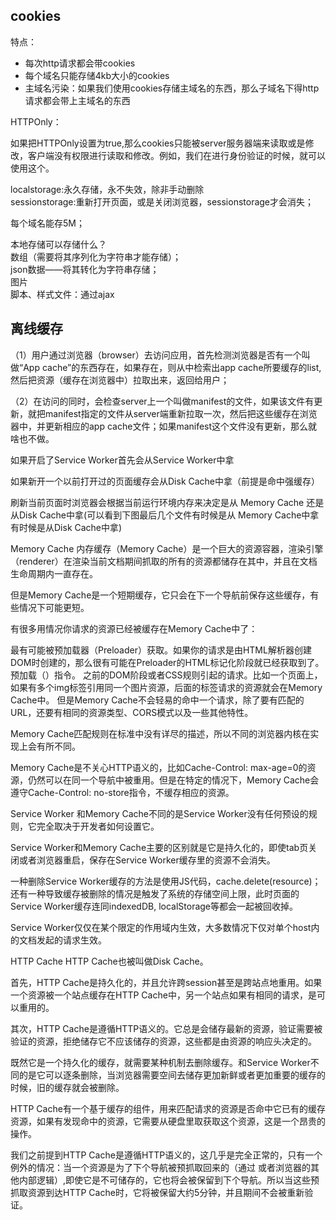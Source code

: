 ## cookies 

特点： 

* 每次http请求都会带cookies
* 每个域名只能存储4kb大小的cookies
* 主域名污染：如果我们使用cookies存储主域名的东西，那么子域名下得http请求都会带上主域名的东西  


HTTPOnly：

如果把HTTPOnly设置为true,那么cookies只能被server服务器端来读取或是修改，客户端没有权限进行读取和修改。例如，我们在进行身份验证的时候，就可以使用这个。


localstorage:永久存储，永不失效，除非手动删除  
sessionstorage:重新打开页面，或是关闭浏览器，sessionstorage才会消失；

每个域名能存5M；

本地存储可以存储什么？  
数组（需要将其序列化为字符串才能存储）；  
json数据——将其转化为字符串存储；  
图片     
脚本、样式文件：通过ajax

## 离线缓存
（1）用户通过浏览器（browser）去访问应用，首先检测浏览器是否有一个叫做“App cache”的东西存在，如果存在，则从中检索出app cache所要缓存的list,然后把资源（缓存在浏览器中）拉取出来，返回给用户；

（2）在访问的同时，会检查server上一个叫做manifest的文件，如果该文件有更新，就把manifest指定的文件从server端重新拉取一次，然后把这些缓存在浏览器中，并更新相应的app cache文件；如果manifest这个文件没有更新，那么就啥也不做。

如果开启了Service Worker首先会从Service Worker中拿  

如果新开一个以前打开过的页面缓存会从Disk Cache中拿（前提是命中强缓存）  

刷新当前页面时浏览器会根据当前运行环境内存来决定是从 Memory Cache 还是 从Disk Cache中拿(可以看到下图最后几个文件有时候是从 Memory Cache中拿有时候是从Disk Cache中拿)


Memory Cache
内存缓存（Memory Cache）是一个巨大的资源容器，渲染引擎（renderer）在渲染当前文档期间抓取的所有的资源都储存在其中，并且在文档生命周期内一直存在。

但是Memory Cache是一个短期缓存，它只会在下一个导航前保存这些缓存，有些情况下可能更短。

有很多用情况你请求的资源已经被缓存在Memory Cache中了：

最有可能被预加载器（Preloader）获取。如果你的请求是由HTML解析器创建DOM时创建的，那么很有可能在Preloader的HTML标记化阶段就已经获取到了。
预加载（<link rel=preload>）指令。
之前的DOM阶段或者CSS规则引起的请求。比如一个页面上，如果有多个img标签引用同一个图片资源，后面的标签请求的资源就会在Memory Cache中。
但是Memory Cache不会轻易的命中一个请求，除了要有匹配的URL，还要有相同的资源类型、CORS模式以及一些其他特性。

Memory Cache匹配规则在标准中没有详尽的描述，所以不同的浏览器内核在实现上会有所不同。

Memory Cache是不关心HTTP语义的，比如Cache-Control: max-age=0的资源，仍然可以在同一个导航中被重用。但是在特定的情况下，Memory Cache会遵守Cache-Control: no-store指令，不缓存相应的资源。

Service Worker
和Memory Cache不同的是Service Worker没有任何预设的规则，它完全取决于开发者如何设置它。

Service Worker和Memory Cache主要的区别就是它是持久化的，即使tab页关闭或者浏览器重启，保存在Service Worker缓存里的资源不会消失。

一种删除Service Worker缓存的方法是使用JS代码，cache.delete(resource)；还有一种导致缓存被删除的情况是触发了系统的存储空间上限，此时页面的Service Worker缓存连同indexedDB, localStorage等都会一起被回收掉。

Service Worker仅仅在某个限定的作用域内生效，大多数情况下仅对单个host内的文档发起的请求生效。


HTTP Cache
HTTP Cache也被叫做Disk Cache。

首先，HTTP Cache是持久化的，并且允许跨session甚至是跨站点地重用。如果一个资源被一个站点缓存在HTTP Cache中，另一个站点如果有相同的请求，是可以重用的。

其次，HTTP Cache是遵循HTTP语义的。它总是会储存最新的资源，验证需要被验证的资源，拒绝储存它不应该储存的资源，这些都是由资源的响应头决定的。

既然它是一个持久化的缓存，就需要某种机制去删除缓存。和Service Worker不同的是它可以逐条删除，当浏览器需要空间去储存更加新鲜或者更加重要的缓存的时候，旧的缓存就会被删除。

HTTP Cache有一个基于缓存的组件，用来匹配请求的资源是否命中它已有的缓存资源，如果有发现命中的资源，它需要从硬盘里取获取这个资源，这是一个昂贵的操作。

我们之前提到HTTP Cache是遵循HTTP语义的，这几乎是完全正常的，只有一个例外的情况：当一个资源是为了下个导航被预抓取回来的（通过<link rel=prefetch> 或者浏览器的其他内部逻辑）,即使它是不可储存的，它也将会被保留到下个导航。所以当这些预抓取资源到达HTTP Cache时，它将被保留大约5分钟，并且期间不会被重新验证。